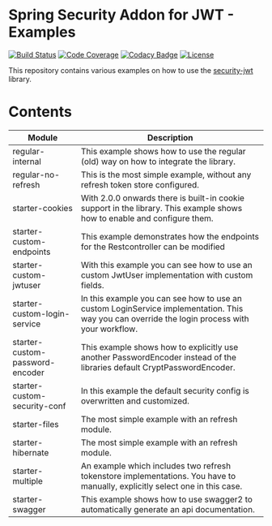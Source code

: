 # Spring Security Addon for JWT - Examples
[![Build Status](https://travis-ci.org/bratkartoffel/security-jwt-examples.svg?branch=master)](https://travis-ci.org/bratkartoffel/security-jwt-examples)
[![Code Coverage](https://img.shields.io/codecov/c/github/bratkartoffel/security-jwt-examples/master.svg)](https://codecov.io/github/bratkartoffel/security-jwt-examples?branch=master)
[![Codacy Badge](https://api.codacy.com/project/badge/Grade/2ca0f49ffa4e4e8390953a722c142a28)](https://www.codacy.com/app/bratkartoffel/security-jwt-examples?utm_source=github.com&amp;utm_medium=referral&amp;utm_content=bratkartoffel/security-jwt-examples&amp;utm_campaign=Badge_Grade)
[![License](http://img.shields.io/:license-mit-blue.svg?style=flat)](http://doge.mit-license.org)

This repository contains various examples on how to use the [security-jwt](https://github.com/bratkartoffel/security-jwt) library.

# Contents
| Module                          | Description |
|---------------------------------|-------------|
| regular-internal                | This example shows how to use the regular (old) way on how to integrate the library. |
| regular-no-refresh              | This is the most simple example, without any refresh token store configured. |
| starter-cookies                 | With 2.0.0 onwards there is built-in cookie support in the library. This example shows how to enable and configure them. |
| starter-custom-endpoints        | This example demonstrates how the endpoints for the Restcontroller can be modified |
| starter-custom-jwtuser          | With this example you can see how to use an custom JwtUser implementation with custom fields. |
| starter-custom-login-service    | In this example you can see how to use an custom LoginService implementation. This way you can override the login process with your workflow. |
| starter-custom-password-encoder | This example shows how to explicitly use another PasswordEncoder instead of the libraries default CryptPasswordEncoder. |
| starter-custom-security-conf    | In this example the default security config is overwritten and customized. |
| starter-files                   | The most simple example with an refresh module. |
| starter-hibernate               | The most simple example with an refresh module. |
| starter-multiple                | An example which includes two refresh tokenstore implementations. You have to manually, explicitly select one in this case. |
| starter-swagger                 | This example shows how to use swagger2 to automatically generate an api documentation. |
